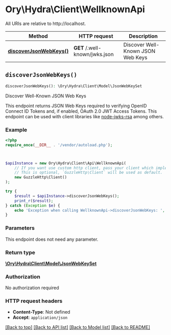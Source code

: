 # Ory\Hydra\Client\WellknownApi

All URIs are relative to http://localhost.

Method | HTTP request | Description
------------- | ------------- | -------------
[**discoverJsonWebKeys()**](WellknownApi.md#discoverJsonWebKeys) | **GET** /.well-known/jwks.json | Discover Well-Known JSON Web Keys


## `discoverJsonWebKeys()`

```php
discoverJsonWebKeys(): \Ory\Hydra\Client\Model\JsonWebKeySet
```

Discover Well-Known JSON Web Keys

This endpoint returns JSON Web Keys required to verifying OpenID Connect ID Tokens and, if enabled, OAuth 2.0 JWT Access Tokens. This endpoint can be used with client libraries like [node-jwks-rsa](https://github.com/auth0/node-jwks-rsa) among others.

### Example

```php
<?php
require_once(__DIR__ . '/vendor/autoload.php');



$apiInstance = new Ory\Hydra\Client\Api\WellknownApi(
    // If you want use custom http client, pass your client which implements `GuzzleHttp\ClientInterface`.
    // This is optional, `GuzzleHttp\Client` will be used as default.
    new GuzzleHttp\Client()
);

try {
    $result = $apiInstance->discoverJsonWebKeys();
    print_r($result);
} catch (Exception $e) {
    echo 'Exception when calling WellknownApi->discoverJsonWebKeys: ', $e->getMessage(), PHP_EOL;
}
```

### Parameters

This endpoint does not need any parameter.

### Return type

[**\Ory\Hydra\Client\Model\JsonWebKeySet**](../Model/JsonWebKeySet.md)

### Authorization

No authorization required

### HTTP request headers

- **Content-Type**: Not defined
- **Accept**: `application/json`

[[Back to top]](#) [[Back to API list]](../../README.md#endpoints)
[[Back to Model list]](../../README.md#models)
[[Back to README]](../../README.md)
